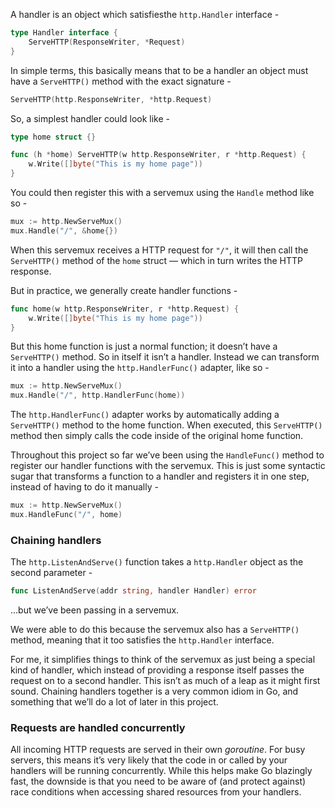 A handler is an object which satisfiesthe `http.Handler` interface -

```go
type Handler interface {
    ServeHTTP(ResponseWriter, *Request)
}
```

In simple terms, this basically means that to be a handler an object must have a `ServeHTTP()` method with the exact signature -

```go
ServeHTTP(http.ResponseWriter, *http.Request)
```

So, a simplest handler could look like -

```go
type home struct {}

func (h *home) ServeHTTP(w http.ResponseWriter, r *http.Request) {
    w.Write([]byte("This is my home page"))
}
```

You could then register this with a servemux using the `Handle` method like so -

```go
mux := http.NewServeMux()
mux.Handle("/", &home{})
```

When this servemux receives a HTTP request for `"/"`, it will then call the `ServeHTTP()` method of the `home` struct — which in turn writes the HTTP response.

But in practice, we generally create handler functions -

```go
func home(w http.ResponseWriter, r *http.Request) {
    w.Write([]byte("This is my home page"))
}
```

But this home function is just a normal function; it doesn’t have a `ServeHTTP()` method. So in itself it isn’t a handler. Instead we can transform it into a handler using the `http.HandlerFunc()` adapter, like so -

```go
mux := http.NewServeMux()
mux.Handle("/", http.HandlerFunc(home))
```

The `http.HandlerFunc()` adapter works by automatically adding a `ServeHTTP()` method to the home function. When executed, this `ServeHTTP()` method then simply calls the code inside of the original home function.

Throughout this project so far we’ve been using the `HandleFunc()` method to register our handler functions with the servemux. This is just some syntactic sugar that transforms a function to a handler and registers it in one step, instead of having to do it manually -

```go
mux := http.NewServeMux()
mux.HandleFunc("/", home)
```

### Chaining handlers

The `http.ListenAndServe()` function takes a `http.Handler` object as the second parameter -

```go
func ListenAndServe(addr string, handler Handler) error
```

...but we’ve been passing in a servemux.

We were able to do this because the servemux also has a `ServeHTTP()` method, meaning that it too satisfies the `http.Handler` interface.

For me, it simplifies things to think of the servemux as just being a special kind of handler, which instead of providing a response itself passes the request on to a second handler. This isn’t as much of a leap as it might first sound. Chaining handlers together is a very common idiom in Go, and something that we’ll do a lot of later in this project.

### Requests are handled concurrently

All incoming HTTP requests are served in their own _goroutine_. For busy servers, this means it’s very likely that the code in or called by your handlers will be running concurrently. While this helps make Go blazingly fast, the downside is that you need to be aware of (and protect against) race conditions when accessing shared resources from your handlers.
